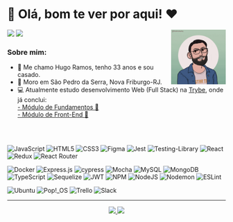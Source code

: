   # 👋 Olá, bom te ver por aqui! ❤

  <img src="hugo-gif.gif" alt="hugo-gif" width="25%" align="right" />
  <div>
    <a href = "mailto:dev.hugoramos@gmail.com"><img
      src="https://img.shields.io/badge/dev.hugoramos@gmail.com-D14836?style=for-the-badge&logo=gmail&logoColor=white"></a>
    <a href = "https://www.linkedin.com/in/hugo-ramos-dev"> <img
      src="https://img.shields.io/badge/-hugo--ramos--dev-%230077B5?style=for-the-badge&logo=linkedin&logoColor=white" target="_blank"></a> 
  </div>
  
  ### Sobre mim:

  <ul> 
    <li>🪪 Me chamo Hugo Ramos, tenho 33 anos e sou casado.</li>
    <li>🏡 Moro em São Pedro da Serra, Nova Friburgo-RJ.</li>
    <li>💻 Atualmente estudo desenvolvimento Web (Full Stack) na <a href="https://www.betrybe.com/">Trybe</a>, onde já conclui:<br>
        <a href="https://www.credential.net/8b410749-7309-40ec-94d2-3198514a7935#gs.litxqj">- Módulo de Fundamentos 🥇</a><br>
        <a href="https://www.credential.net/195d13dd-f66e-407b-8ea5-39045ab16ce8#gs.o3je3w">- Módulo de Front-End 🥇</a><br>
    </li>
  </ul><br><br>
  
<!-- <h3 align=center>Front-End</h3>

--- -->
<!-- <div aling-center> -->
<!-- 
  ![Git](https://img.shields.io/badge/git-%23F05033.svg?style=for-the-badge&logo=git&logoColor=white)
  ![GitHub](https://img.shields.io/badge/github-%23121011.svg?style=for-the-badge&logo=github&logoColor=white) -->
  
  ![JavaScript](https://img.shields.io/badge/javascript-%23323330.svg?style=for-the-badge&logo=javascript&logoColor=%23F7DF1E)
  ![HTML5](https://img.shields.io/badge/html5-%23E34F26.svg?style=for-the-badge&logo=html5&logoColor=white)
  ![CSS3](https://img.shields.io/badge/css3-%231572B6.svg?style=for-the-badge&logo=css3&logoColor=white)
  ![Figma](https://img.shields.io/badge/figma-%23F24E1E.svg?style=for-the-badge&logo=figma&logoColor=white)
  ![Jest](https://img.shields.io/badge/-jest-%23C21325?style=for-the-badge&logo=jest&logoColor=white)
  ![Testing-Library](https://img.shields.io/badge/-TestingLibrary-%23E33332?style=for-the-badge&logo=testing-library&logoColor=white)
  ![React](https://img.shields.io/badge/react-%2320232a.svg?style=for-the-badge&logo=react&logoColor=%2361DAFB)
  ![Redux](https://img.shields.io/badge/redux-%23593d88.svg?style=for-the-badge&logo=redux&logoColor=white)
  ![React Router](https://img.shields.io/badge/React_Router-CA4245?style=for-the-badge&logo=react-router&logoColor=white)
  
<!-- </div> -->

<!-- <h3>Back-End</h3>

--- -->

![Docker](https://img.shields.io/badge/docker-%230db7ed.svg?style=for-the-badge&logo=docker&logoColor=white)
![Express.js](https://img.shields.io/badge/express.js-%23404d59.svg?style=for-the-badge&logo=express&logoColor=%2361DAFB)
![cypress](https://img.shields.io/badge/-cypress-%23E5E5E5?style=for-the-badge&logo=cypress&logoColor=058a5e)
![Mocha](https://img.shields.io/badge/-mocha-%238D6748?style=for-the-badge&logo=mocha&logoColor=white)
![MySQL](https://img.shields.io/badge/mysql-%2300f.svg?style=for-the-badge&logo=mysql&logoColor=white)
![MongoDB](https://img.shields.io/badge/MongoDB-%234ea94b.svg?style=for-the-badge&logo=mongodb&logoColor=white)
![TypeScript](https://img.shields.io/badge/typescript-%23007ACC.svg?style=for-the-badge&logo=typescript&logoColor=white)
![Sequelize](https://img.shields.io/badge/Sequelize-52B0E7?style=for-the-badge&logo=Sequelize&logoColor=white)
![JWT](https://img.shields.io/badge/JWT-black?style=for-the-badge&logo=JSON%20web%20tokens)
![NPM](https://img.shields.io/badge/NPM-%23CB3837.svg?style=for-the-badge&logo=npm&logoColor=white)
![NodeJS](https://img.shields.io/badge/node.js-6DA55F?style=for-the-badge&logo=node.js&logoColor=white)
![Nodemon](https://img.shields.io/badge/NODEMON-%23323330.svg?style=for-the-badge&logo=nodemon&logoColor=%BBDEAD)
![ESLint](https://img.shields.io/badge/ESLint-4B3263?style=for-the-badge&logo=eslint&logoColor=white)
<!-- ![Swagger](https://img.shields.io/badge/-Swagger-%23Clojure?style=for-the-badge&logo=swagger&logoColor=white) -->

![Ubuntu](https://img.shields.io/badge/Ubuntu-E95420?style=for-the-badge&logo=ubuntu&logoColor=white)
![Pop!\_OS](https://img.shields.io/badge/Pop!_OS-48B9C7?style=for-the-badge&logo=Pop!_OS&logoColor=white)
![Trello](https://img.shields.io/badge/Trello-%23026AA7.svg?style=for-the-badge&logo=Trello&logoColor=white)
![Slack](https://img.shields.io/badge/Slack-4A154B?style=for-the-badge&logo=slack&logoColor=white)


<!--   <div style="display: inline_block"><br>
    <a href="https://www.google.com/search?q=javascript">     
      <img 
        align="center"
        alt="javascript-icon"
        src="https://img.shields.io/badge/javascript-%23323330.svg?style=for-the-badge&logo=javascript&logoColor=%23F7DF1E"
      />
    </a>
   <a href="https://www.google.com/search?q=html">
     <img align="center" alt="Icon-HTML"
      src="https://img.shields.io/badge/html5-%23E34F26.svg?style=for-the-badge&logo=html5&logoColor=white"></a>
   <a href="https://www.google.com/search?q=css">
      <img align="center" alt="Icon-CSS" height="30" width="40"
       src="https://raw.githubusercontent.com/devicons/devicon/master/icons/css3/css3-original.svg"></a>
   <a href="https://www.google.com/search?q=jest">
     <img align="center" alt="Icon-Jest" height="30" width="40"
      src="https://cdn.jsdelivr.net/gh/devicons/devicon/icons/jest/jest-plain.svg"></a>
   <a href="https://www.google.com/search?q=react">
      <img align="center" alt="Icon-React" height="30" width="40"
       src="https://cdn.jsdelivr.net/gh/devicons/devicon/icons/react/react-original.svg" /></a>
   <a href="https://www.google.com/search?q=redux">
      <img align="center" alt="Icon-Redux" height="30" width="40"
       src="https://cdn.jsdelivr.net/gh/devicons/devicon/icons/redux/redux-original.svg" /></a>
   <a href="https://www.google.com/search?q=reactrouter">
     <img align="center" alt="Icon-ReactRouter" height="30" width="40"
      src="https://reactrouter.com/_brand/react-router-mark-color.png"></a>
   <a href="https://www.google.com/search?q=react+testing+libray">
     <img align="center" alt="Icon-RTL" height="30" width="40"
      src="https://api.iconify.design/logos/testing-library.svg"></a>
   <a href="https://www.google.com/search?q=trello">
     <img align="center" alt="Icon-Trello" height="30" width="40"
      src="https://cdn.jsdelivr.net/gh/devicons/devicon/icons/trello/trello-plain.svg" ></a>
   <a href="https://www.google.com/search?q=slack">
     <img align="center" alt="Icon-Slack" height="30" width="40"
      src="https://cdn.jsdelivr.net/gh/devicons/devicon/icons/slack/slack-original.svg" ></a>
  </div> -->

---

<div align="center">
  <a href="https://github.com/HugoRamosC">
 <img height = "200em" font-size = "50px"
  src="https://github-readme-stats.vercel.app/api/top-langs/?username=HugoRamosC&show_icons=true&theme=transparent&count_private=true&locale=pt-br&border_radius=30"
  />
  <img height="200em"
    src="https://github-readme-stats.vercel.app/api?username=HugoRamosC&show_icons=true&theme=transparent&include_all_commits=false&count_private=true&locale=pt-br&border_radius=30"
  />
 
</div>

